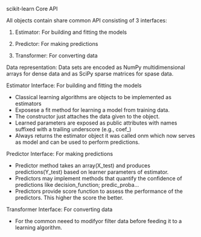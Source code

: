 scikit-learn Core API

All objects contain share common API consisting of 3 interfaces:

1. Estimator: For building and fitting the models

2. Predictor: For making predictions

3. Transformer: For converting data

Data representation: Data sets are encoded as NumPy multidimensional arrays for dense data and as SciPy sparse matrices for spase data.

Estimator Interface: For building and fitting the models

- Classical learning algorithms are objects to be implemented as estimators
- Exposese a fit method for learning a model from training data.
- The constructor just attaches the data given to the object.
- Learned parameters are exposed as public attributes with names suffixed with a trailing underscore (e.g., coef_)
- Always returns the estimator object it was called onm which now serves as model and can be used to perform predictions.

Predictor Interface: For making predictions

- Predictor method takes an array(X_test) and produces predictions(Y_test) based on learner parameters of estimator.
- Predictors may implement methods that quantify the confidence of predictions like decision_function; predic_proba...
- Predictors provide score function to assess the performance of the predictors. This higher the score the better.

Transformer Interface: For converting data

- For the common neeed to modifyor filter data before feeding it to a learning algorithm.
